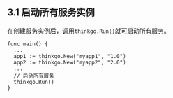 ## 3.1 启动所有服务实例

在创建服务实例后，调用`thinkgo.Run()`就可启动所有服务。

```
func main() {
  ...
  app1 := thinkgo.New("myapp1", "1.0")
  app2 := thinkgo.New("myapp2", "2.0")
  ...
  // 启动所有服务
  thinkgo.Run()
}
```

